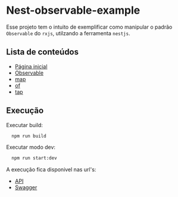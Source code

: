 # Nest-observable-example

Esse projeto tem o intuito de exemplificar como manipular o padrão `Observable` do `rxjs`, utilzando a ferramenta `nestjs`.

## Lista de conteúdos

- [Página inicial](https://vbobell.github.io/nestjs-with-rxjs-example)
- [Observable](https://vbobell.github.io/nestjs-with-rxjs-example/content/rxjs-observable)
- [map](https://vbobell.github.io/nestjs-with-rxjs-example/content/rxjs-map)
- [of](https://vbobell.github.io/nestjs-with-rxjs-example/content/rxjs-of)
- [tap](https://vbobell.github.io/nestjs-with-rxjs-example/content/rxjs-tap)

## Execução

Executar build:

```bash
  npm run build
```

Executar modo dev:

```bash
  npm run start:dev
```

A execução fica disponivel nas url's:

- [API](http://localhost:3000)
- [Swagger](http://localhost:3000/api/#/)
